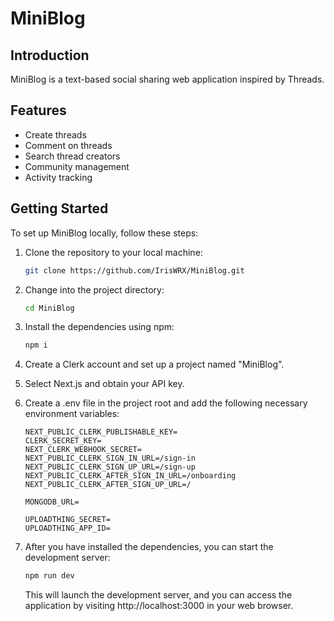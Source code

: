 # MiniBlog

## Introduction

MiniBlog is a text-based social sharing web application inspired by Threads. 

## Features

- Create threads
- Comment on threads
- Search thread creators
- Community management
- Activity tracking

## Getting Started

To set up MiniBlog locally, follow these steps:

1. Clone the repository to your local machine:

   ```bash
   git clone https://github.com/IrisWRX/MiniBlog.git
   ```

2. Change into the project directory:

   ```bash
   cd MiniBlog
   ```

3. Install the dependencies using npm:

   ```bash
   npm i
   ```

4. Create a Clerk account and set up a project named "MiniBlog".

5. Select Next.js and obtain your API key.

6. Create a .env file in the project root and add the following necessary environment variables:
   ```
   NEXT_PUBLIC_CLERK_PUBLISHABLE_KEY=
   CLERK_SECRET_KEY=
   NEXT_CLERK_WEBHOOK_SECRET=
   NEXT_PUBLIC_CLERK_SIGN_IN_URL=/sign-in
   NEXT_PUBLIC_CLERK_SIGN_UP_URL=/sign-up
   NEXT_PUBLIC_CLERK_AFTER_SIGN_IN_URL=/onboarding
   NEXT_PUBLIC_CLERK_AFTER_SIGN_UP_URL=/

   MONGODB_URL=

   UPLOADTHING_SECRET=
   UPLOADTHING_APP_ID=
   ```

7. After you have installed the dependencies, you can start the development server:
   ```bash
   npm run dev
   ```
   This will launch the development server, and you can access the application by visiting http://localhost:3000 in your web browser.
